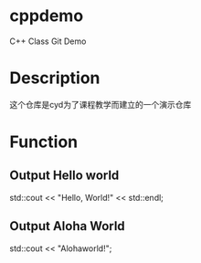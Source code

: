 # cppdemo
C++ Class Git Demo

# Description
这个仓库是cyd为了课程教学而建立的一个演示仓库

# Function

## Output Hello world

  std::cout << "Hello, World!" << std::endl;

## Output Aloha World

  std::cout << "Alohaworld!";